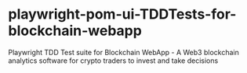 # playwright-pom-ui-TDDTests-for-blockchain-webapp
Playwright TDD Test suite for Blockchain WebApp - A Web3 blockchain analytics software for crypto traders to invest and take decisions

